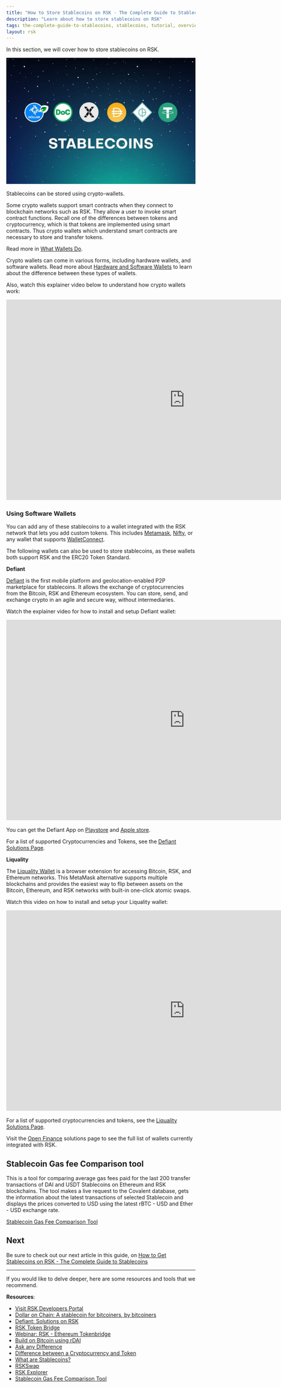 ```yaml
---
title: "How to Store Stablecoins on RSK - The Complete Guide to Stablecoins"
description: "Learn about how to store stablecoins on RSK"
tags: the-complete-guide-to-stablecoins, stablecoins, tutorial, overview, guides, tokens, defiant, tokenbridge, cross-chain, bridge, web3, bitcoin, rsk, peer-to-peer, blockchain
layout: rsk
---
```


In this section, we will cover how to store stablecoins on RSK.

![stablecoin banner](/assets/img/guides/stablecoin/stablecoin-overview-banner.jpg)

Stablecoins can be stored using crypto-wallets. 

Some crypto wallets support smart contracts when they connect to blockchain networks such as RSK. They allow a user to invoke smart contract functions. Recall one of the differences between tokens and cryptocurrency, which is that tokens are implemented using smart contracts. Thus crypto wallets which understand smart contracts are necessary to store and transfer tokens.

Read more in [What Wallets Do](https://developers.rsk.co/kb/get-crypto-on-rsk/rbtc-wallets/#what-wallets-do).

Crypto wallets can come in various forms, including hardware wallets, and software wallets. Read more about [Hardware and Software Wallets](https://developers.rsk.co/kb/get-crypto-on-rsk/rbtc-wallets/#hardware-and-software-wallets) to learn about the difference between these types of wallets.

Also, watch this explainer video below to understand how crypto wallets work:

<div class="video-container">
  <iframe width="949" height="534" src="https://youtube.com/embed/hKW182_Izaw"   frameborder="0" allow="accelerometer; autoplay; encrypted-media; gyroscope; picture-in-picture" allowfullscreen></iframe>
</div>

### Using Software Wallets

You can add any of these stablecoins to a wallet integrated with the RSK network that lets you add custom tokens. This includes [Metamask](https://metamask.io/), [Nifty](https://www.poa.network/for-users/nifty-wallet), or any wallet that supports [WalletConnect](https://walletconnect.com/).

The following wallets can also be used to store stablecoins, as these wallets both support RSK and the ERC20 Token Standard.

**Defiant**

[Defiant](https://defiantapp.tech/) is the first mobile platform and geolocation-enabled P2P marketplace for stablecoins. It allows the exchange of cryptocurrencies from the Bitcoin, RSK and Ethereum ecosystem. You can store, send, and exchange crypto in an agile and secure way, without intermediaries.

Watch the explainer video for how to install and setup Defiant wallet: 

<div class="video-container">
  <iframe width="949" height="534" src="https://youtube.com/embed/wjNjYbkRZ2A"   frameborder="0" allow="accelerometer; autoplay; encrypted-media; gyroscope; picture-in-picture" allowfullscreen></iframe>
</div>

You can get the Defiant App on [Playstore](https://play.google.com/store/apps/details?id=ar.com.andinasmart.defiant&hl=en) and [Apple store](https://apps.apple.com/ar/app/defiant-wallet/id1559622756).

For a list of supported Cryptocurrencies and Tokens, see the [Defiant Solutions Page](https://developers.rsk.co/solutions/defiant/).

**Liquality**

The [Liquality Wallet](https://liquality.io/) is a browser extension for accessing Bitcoin, RSK, and Ethereum networks. This MetaMask alternative supports multiple blockchains and provides the easiest way to flip between assets on the Bitcoin, Ethereum, and RSK networks with built-in one-click atomic swaps.

Watch this video on how to install and setup your Liquality wallet: 

<div class="video-container">
  <iframe width="949" height="534" src="https://youtube.com/embed/j8laciB7ihw"   frameborder="0" allow="accelerometer; autoplay; encrypted-media; gyroscope; picture-in-picture" allowfullscreen></iframe>
</div>

For a list of supported cryptocurrencies and tokens, see the [Liquality Solutions Page](https://developers.rsk.co/solutions/liquality/).

Visit the [Open Finance](https://www.rsk.co/openfinance/) solutions page to see the full list of wallets currently integrated with RSK.

## Stablecoin Gas fee Comparison tool 

This is a tool for comparing average gas fees paid for the last 200 transfer transactions of DAI and USDT Stablecoins on Ethereum and RSK blockchains. The tool makes a live request to the Covalent database, gets the information about the latest transactions of selected Stablecoin and displays the prices converted to USD using the latest rBTC - USD and Ether - USD exchange rate.

[Stablecoin Gas Fee Comparison Tool](https://stablecoins.rsk.co)

## Next

Be sure to check out our next article in this guide,
on [How to Get Stablecoins on RSK - The Complete Guide to Stablecoins](/guides/stablecoin/how-to-get-stablecoins/)

----

If you would like to delve deeper, here are some resources and tools that we recommend.

**Resources**:

- [Visit RSK Developers Portal](https://github.com/rsksmart/devportal) 
- [Dollar on Chain: A stablecoin for bitcoiners, by bitcoiners](https://moneyonchain.com/blog/dollar-on-chain-chain-a-bitcoin-stablecoin-by-bitcoiners/)
- [Defiant: Solutions on RSK](https://developers.rsk.co/solutions/defiant/)
- [RSK Token Bridge](https://tokenbridge.rsk.co/)
- [Webinar: RSK - Ethereum Tokenbridge](https://youtu.be/3ZOvpLE3MvM)
- [Build on Bitcoin using rDAI](https://youtu.be/2yApyI9Zvu8)
- [Ask any Difference](https://askanydifference.com/)
- [Difference between a Cryptocurrency and Token](https://developers.rsk.co/kb/get-crypto-on-rsk/cryptocurrency-vs-token/)
- [What are Stablecoins?](https://youtu.be/JHzyQS1rc_s)
- [RSKSwap](https://app.rskswap.com/swap)
- [RSK Explorer](https://explorer.rsk.co/)
- [Stablecoin Gas Fee Comparison Tool](/guides/stablecoin/stablecoin-on-bitcoin/#stablecoin-gas-fee-comparison-tool)